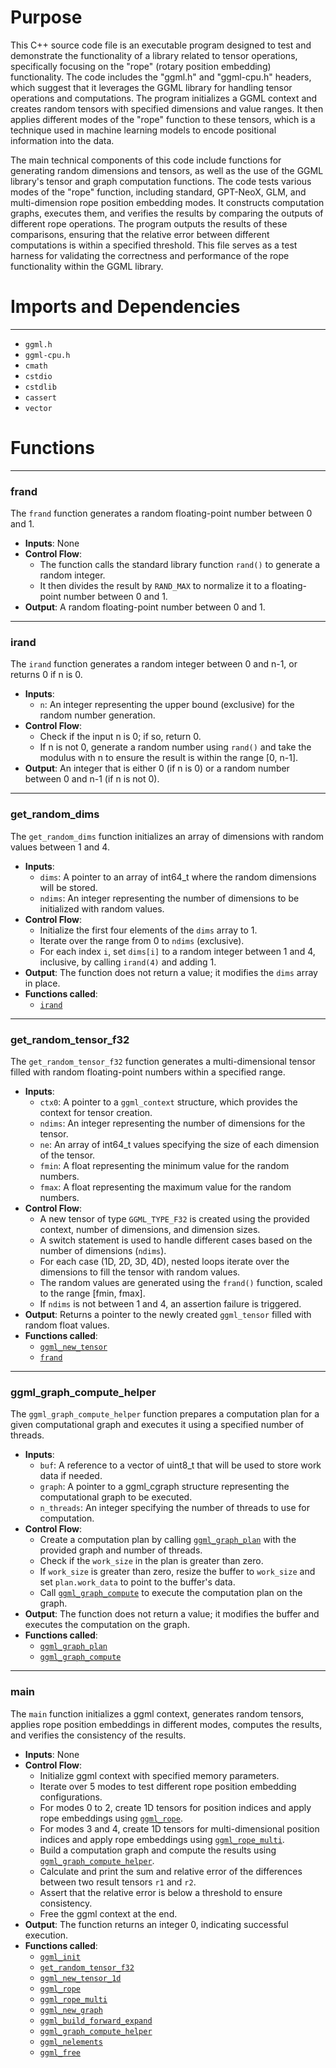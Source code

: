 # Purpose
This C++ source code file is an executable program designed to test and demonstrate the functionality of a library related to tensor operations, specifically focusing on the "rope" (rotary position embedding) functionality. The code includes the "ggml.h" and "ggml-cpu.h" headers, which suggest that it leverages the GGML library for handling tensor operations and computations. The program initializes a GGML context and creates random tensors with specified dimensions and value ranges. It then applies different modes of the "rope" function to these tensors, which is a technique used in machine learning models to encode positional information into the data.

The main technical components of this code include functions for generating random dimensions and tensors, as well as the use of the GGML library's tensor and graph computation functions. The code tests various modes of the "rope" function, including standard, GPT-NeoX, GLM, and multi-dimension rope position embedding modes. It constructs computation graphs, executes them, and verifies the results by comparing the outputs of different rope operations. The program outputs the results of these comparisons, ensuring that the relative error between different computations is within a specified threshold. This file serves as a test harness for validating the correctness and performance of the rope functionality within the GGML library.
# Imports and Dependencies

---
- `ggml.h`
- `ggml-cpu.h`
- `cmath`
- `cstdio`
- `cstdlib`
- `cassert`
- `vector`


# Functions

---
### frand<!-- {{#callable:frand}} -->
The `frand` function generates a random floating-point number between 0 and 1.
- **Inputs**: None
- **Control Flow**:
    - The function calls the standard library function `rand()` to generate a random integer.
    - It then divides the result by `RAND_MAX` to normalize it to a floating-point number between 0 and 1.
- **Output**: A random floating-point number between 0 and 1.


---
### irand<!-- {{#callable:irand}} -->
The `irand` function generates a random integer between 0 and n-1, or returns 0 if n is 0.
- **Inputs**:
    - `n`: An integer representing the upper bound (exclusive) for the random number generation.
- **Control Flow**:
    - Check if the input n is 0; if so, return 0.
    - If n is not 0, generate a random number using `rand()` and take the modulus with n to ensure the result is within the range [0, n-1].
- **Output**: An integer that is either 0 (if n is 0) or a random number between 0 and n-1 (if n is not 0).


---
### get\_random\_dims<!-- {{#callable:get_random_dims}} -->
The `get_random_dims` function initializes an array of dimensions with random values between 1 and 4.
- **Inputs**:
    - `dims`: A pointer to an array of int64_t where the random dimensions will be stored.
    - `ndims`: An integer representing the number of dimensions to be initialized with random values.
- **Control Flow**:
    - Initialize the first four elements of the `dims` array to 1.
    - Iterate over the range from 0 to `ndims` (exclusive).
    - For each index `i`, set `dims[i]` to a random integer between 1 and 4, inclusive, by calling `irand(4)` and adding 1.
- **Output**: The function does not return a value; it modifies the `dims` array in place.
- **Functions called**:
    - [`irand`](#irand)


---
### get\_random\_tensor\_f32<!-- {{#callable:get_random_tensor_f32}} -->
The `get_random_tensor_f32` function generates a multi-dimensional tensor filled with random floating-point numbers within a specified range.
- **Inputs**:
    - `ctx0`: A pointer to a `ggml_context` structure, which provides the context for tensor creation.
    - `ndims`: An integer representing the number of dimensions for the tensor.
    - `ne`: An array of int64_t values specifying the size of each dimension of the tensor.
    - `fmin`: A float representing the minimum value for the random numbers.
    - `fmax`: A float representing the maximum value for the random numbers.
- **Control Flow**:
    - A new tensor of type `GGML_TYPE_F32` is created using the provided context, number of dimensions, and dimension sizes.
    - A switch statement is used to handle different cases based on the number of dimensions (`ndims`).
    - For each case (1D, 2D, 3D, 4D), nested loops iterate over the dimensions to fill the tensor with random values.
    - The random values are generated using the `frand()` function, scaled to the range [fmin, fmax].
    - If `ndims` is not between 1 and 4, an assertion failure is triggered.
- **Output**: Returns a pointer to the newly created `ggml_tensor` filled with random float values.
- **Functions called**:
    - [`ggml_new_tensor`](../ggml/src/ggml.c.driver.md#ggml_new_tensor)
    - [`frand`](#frand)


---
### ggml\_graph\_compute\_helper<!-- {{#callable:ggml_graph_compute_helper}} -->
The `ggml_graph_compute_helper` function prepares a computation plan for a given computational graph and executes it using a specified number of threads.
- **Inputs**:
    - `buf`: A reference to a vector of uint8_t that will be used to store work data if needed.
    - `graph`: A pointer to a ggml_cgraph structure representing the computational graph to be executed.
    - `n_threads`: An integer specifying the number of threads to use for computation.
- **Control Flow**:
    - Create a computation plan by calling [`ggml_graph_plan`](../ggml/src/ggml-cpu/ggml-cpu.c.driver.md#ggml_graph_plan) with the provided graph and number of threads.
    - Check if the `work_size` in the plan is greater than zero.
    - If `work_size` is greater than zero, resize the buffer to `work_size` and set `plan.work_data` to point to the buffer's data.
    - Call [`ggml_graph_compute`](../ggml/src/ggml-cpu/ggml-cpu.c.driver.md#ggml_graph_compute) to execute the computation plan on the graph.
- **Output**: The function does not return a value; it modifies the buffer and executes the computation on the graph.
- **Functions called**:
    - [`ggml_graph_plan`](../ggml/src/ggml-cpu/ggml-cpu.c.driver.md#ggml_graph_plan)
    - [`ggml_graph_compute`](../ggml/src/ggml-cpu/ggml-cpu.c.driver.md#ggml_graph_compute)


---
### main<!-- {{#callable:main}} -->
The `main` function initializes a ggml context, generates random tensors, applies rope position embeddings in different modes, computes the results, and verifies the consistency of the results.
- **Inputs**: None
- **Control Flow**:
    - Initialize ggml context with specified memory parameters.
    - Iterate over 5 modes to test different rope position embedding configurations.
    - For modes 0 to 2, create 1D tensors for position indices and apply rope embeddings using [`ggml_rope`](../ggml/src/ggml.c.driver.md#ggml_rope).
    - For modes 3 and 4, create 1D tensors for multi-dimensional position indices and apply rope embeddings using [`ggml_rope_multi`](../ggml/src/ggml.c.driver.md#ggml_rope_multi).
    - Build a computation graph and compute the results using [`ggml_graph_compute_helper`](#ggml_graph_compute_helper).
    - Calculate and print the sum and relative error of the differences between two result tensors `r1` and `r2`.
    - Assert that the relative error is below a threshold to ensure consistency.
    - Free the ggml context at the end.
- **Output**: The function returns an integer 0, indicating successful execution.
- **Functions called**:
    - [`ggml_init`](../ggml/src/ggml.c.driver.md#ggml_init)
    - [`get_random_tensor_f32`](#get_random_tensor_f32)
    - [`ggml_new_tensor_1d`](../ggml/src/ggml.c.driver.md#ggml_new_tensor_1d)
    - [`ggml_rope`](../ggml/src/ggml.c.driver.md#ggml_rope)
    - [`ggml_rope_multi`](../ggml/src/ggml.c.driver.md#ggml_rope_multi)
    - [`ggml_new_graph`](../ggml/src/ggml.c.driver.md#ggml_new_graph)
    - [`ggml_build_forward_expand`](../ggml/src/ggml.c.driver.md#ggml_build_forward_expand)
    - [`ggml_graph_compute_helper`](#ggml_graph_compute_helper)
    - [`ggml_nelements`](../ggml/src/ggml.c.driver.md#ggml_nelements)
    - [`ggml_free`](../ggml/src/ggml.c.driver.md#ggml_free)


